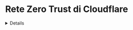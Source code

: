 # Rete Zero Trust di Cloudflare

<details>

{% hint style="success" %}
Impara e pratica l'Hacking su AWS:<img src="/.gitbook/assets/image.png" alt="" data-size="line">[**HackTricks Training AWS Red Team Expert (ARTE)**](https://training.hacktricks.xyz/courses/arte)<img src="/.gitbook/assets/image.png" alt="" data-size="line">\
Impara e pratica l'Hacking su GCP: <img src="/.gitbook/assets/image (2).png" alt="" data-size="line">[**HackTricks Training GCP Red Team Expert (GRTE)**<img src="/.gitbook/assets/image (2).png" alt="" data-size="line">](https://training.hacktricks.xyz/courses/grte)

<details>

<summary>Sostieni HackTricks</summary>

* Controlla i [**piani di abbonamento**](https://github.com/sponsors/carlospolop)!
* **Unisciti al** 💬 [**gruppo Discord**](https://discord.gg/hRep4RUj7f) o al [**gruppo telegram**](https://t.me/peass) o **seguici** su **Twitter** 🐦 [**@hacktricks\_live**](https://twitter.com/hacktricks\_live)**.**
* **Condividi trucchi di hacking inviando PR a** [**HackTricks**](https://github.com/carlospolop/hacktricks) e [**HackTricks Cloud**](https://github.com/carlospolop/hacktricks-cloud) repos di github.

</details>
{% endhint %}

In un account **Rete Zero Trust di Cloudflare** ci sono alcune **impostazioni e servizi** che possono essere configurati. In questa pagina andremo ad **analizzare le impostazioni relative alla sicurezza di ciascuna sezione:**

<figure><img src="../../.gitbook/assets/image (206).png" alt=""><figcaption></figcaption></figure>

## Analisi

* [ ] Utile per **conoscere l'ambiente**

## **Gateway**

* [ ] Nelle **`Policy`** è possibile generare policy per **limitare** tramite **DNS**, **rete** o **richieste HTTP** chi può accedere alle applicazioni.
* Se utilizzate, le **policy** potrebbero essere create per **limitare** l'accesso a siti dannosi.
* Questo è **rilevante solo se viene utilizzato un gateway**, altrimenti non c'è motivo di creare policy difensive.

## Accesso

### Applicazioni

Su ogni applicazione:

* [ ] Controlla **chi** può accedere all'applicazione nelle **Policy** e assicurati che **solo** gli **utenti** che **necessitano di accesso** all'applicazione possano accedere.
* Per consentire l'accesso verranno utilizzati **`Gruppi di Accesso`** (e possono essere impostate anche **regole aggiuntive**)
* [ ] Controlla i **provider di identità disponibili** e assicurati che non siano troppo aperti
* [ ] Nelle **`Impostazioni`**:
* [ ] Verifica che **CORS non sia abilitato** (se è abilitato, controlla che sia **sicuro** e non permetta tutto)
* [ ] I cookie dovrebbero avere l'attributo **Strict Same-Site**, **HTTP Only** e il **cookie di binding** dovrebbe essere **abilitato** se l'applicazione è HTTP.
* [ ] Valuta anche di abilitare il **Rendering del Browser** per una migliore **protezione. Maggiori informazioni su** [**isolamento del browser remoto qui**](https://blog.cloudflare.com/cloudflare-and-remote-browser-isolation/)**.**

### **Gruppi di Accesso**

* [ ] Controlla che i gruppi di accesso generati siano **correttamente limitati** agli utenti che dovrebbero consentire.
* [ ] È particolarmente importante verificare che il **gruppo di accesso predefinito non sia molto aperto** (non **consente a troppe persone**) poiché per **predefinizione** chiunque in quel **gruppo** sarà in grado di **accedere alle applicazioni**.
* Nota che è possibile dare **accesso** a **TUTTI** e ad altre **policy molto aperte** che non sono raccomandate a meno che non siano assolutamente necessarie.

### Autenticazione del Servizio

* [ ] Controlla che tutti i token di servizio **scadano entro 1 anno o meno**

### Tunnel

TODO

## Il Mio Team

TODO

## Log

* [ ] Puoi cercare **azioni inaspettate** da parte degli utenti

## Impostazioni

* [ ] Controlla il **tipo di piano**
* [ ] È possibile vedere il nome del **proprietario della carta di credito**, gli **ultimi 4 numeri**, la **scadenza** e l'**indirizzo**
* [ ] È consigliabile **aggiungere una Scadenza del Posto Utente** per rimuovere gli utenti che non utilizzano realmente questo servizio

<details>

{% hint style="success" %}
Impara e pratica l'Hacking su AWS:<img src="/.gitbook/assets/image.png" alt="" data-size="line">[**HackTricks Training AWS Red Team Expert (ARTE)**](https://training.hacktricks.xyz/courses/arte)<img src="/.gitbook/assets/image.png" alt="" data-size="line">\
Impara e pratica l'Hacking su GCP: <img src="/.gitbook/assets/image (2).png" alt="" data-size="line">[**HackTricks Training GCP Red Team Expert (GRTE)**<img src="/.gitbook/assets/image (2).png" alt="" data-size="line">](https://training.hacktricks.xyz/courses/grte)

<details>

<summary>Sostieni HackTricks</summary>

* Controlla i [**piani di abbonamento**](https://github.com/sponsors/carlospolop)!
* **Unisciti al** 💬 [**gruppo Discord**](https://discord.gg/hRep4RUj7f) o al [**gruppo telegram**](https://t.me/peass) o **seguici** su **Twitter** 🐦 [**@hacktricks\_live**](https://twitter.com/hacktricks\_live)**.**
* **Condividi trucchi di hacking inviando PR a** [**HackTricks**](https://github.com/carlospolop/hacktricks) e [**HackTricks Cloud**](https://github.com/carlospolop/hacktricks-cloud) repos di github.

</details>
{% endhint %}
